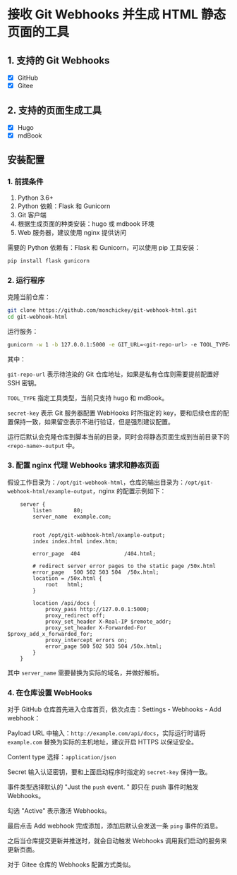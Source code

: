 # 接收 Git Webhooks 并生成 HTML 静态页面的工具

## 1. 支持的 Git Webhooks
- [x] GitHub
- [x] Gitee

## 2. 支持的页面生成工具
- [x] Hugo
- [x] mdBook

## 安装配置

### 1. 前提条件
1. Python 3.6+
2. Python 依赖：Flask 和 Gunicorn
3. Git 客户端
4. 根据生成页面的种类安装：hugo 或 mdbook 环境
5. Web 服务器，建议使用 nginx 提供访问

需要的 Python 依赖有：Flask 和 Gunicorn，可以使用 pip 工具安装：

```bash
pip install flask gunicorn
```

### 2. 运行程序
克隆当前仓库：

```bash
git clone https://github.com/monchickey/git-webhook-html.git
cd git-webhook-html
```

运行服务：

```bash
gunicorn -w 1 -b 127.0.0.1:5000 -e GIT_URL=<git-repo-url> -e TOOL_TYPE=<hugo or mdbook> -e SECRET_KET=<secret-key> main:app
```

其中：

`git-repo-url` 表示待渲染的 Git 仓库地址，如果是私有仓库则需要提前配置好 SSH 密钥。

`TOOL_TYPE` 指定工具类型，当前只支持 hugo 和 mdBook。

`secret-key` 表示 Git 服务器配置 WebHooks 时所指定的 key，要和后续仓库的配置保持一致，如果留空表示不进行验证，但是强烈建议配置。

运行后默认会克隆仓库到脚本当前的目录，同时会将静态页面生成到当前目录下的 `<repo-name>-output` 中。

### 3. 配置 nginx 代理 Webhooks 请求和静态页面

假设工作目录为：`/opt/git-webhook-html`，仓库的输出目录为：`/opt/git-webhook-html/example-output`，nginx 的配置示例如下：

```
    server {
        listen       80;
        server_name  example.com;

        
        root /opt/git-webhook-html/example-output;
        index index.html index.htm;

        error_page  404              /404.html;

        # redirect server error pages to the static page /50x.html
        error_page   500 502 503 504  /50x.html;
        location = /50x.html {
            root   html;
        }

        location /api/docs {
            proxy_pass http://127.0.0.1:5000;
            proxy_redirect off;
            proxy_set_header X-Real-IP $remote_addr;
            proxy_set_header X-Forwarded-For $proxy_add_x_forwarded_for;
            proxy_intercept_errors on;
            error_page 500 502 503 504 /50x.html;
        }
    }
```

其中 `server_name` 需要替换为实际的域名，并做好解析。

### 4. 在仓库设置 WebHooks

对于 GitHub 仓库首先进入仓库首页，依次点击：Settings - Webhooks - Add webhook：

Payload URL 中输入：`http://example.com/api/docs`，实际运行时请将 `example.com` 替换为实际的主机地址，建议开启 HTTPS 以保证安全。

Content type 选择：`application/json`

Secret 输入认证密钥，要和上面启动程序时指定的 `secret-key` 保持一致。

事件类型选择默认的 "Just the `push` event. " 即只在 push 事件时触发 Webhooks。

勾选 "Active" 表示激活 Webhooks。

最后点击 Add webhook 完成添加，添加后默认会发送一条 `ping` 事件的消息。

之后当仓库提交更新并推送时，就会自动触发 Webhooks 调用我们启动的服务来更新页面。

对于 Gitee 仓库的 Webhooks 配置方式类似。
